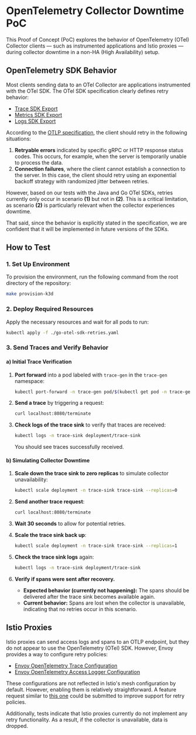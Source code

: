 # OpenTelemetry Collector Downtime PoC

This Proof of Concept (PoC) explores the behavior of OpenTelemetry (OTel) Collector clients — such as instrumented applications and Istio proxies — during collector downtime in a non-HA (High Availability) setup.

## OpenTelemetry SDK Behavior

Most clients sending data to an OTel Collector are applications instrumented with the OTel SDK. The OTel SDK specification clearly defines retry behavior:

- [Trace SDK Export](https://opentelemetry.io/docs/specs/otel/trace/sdk/#exportbatch)
- [Metrics SDK Export](https://opentelemetry.io/docs/specs/otel/metrics/sdk/#exportbatch)
- [Logs SDK Export](https://opentelemetry.io/docs/specs/otel/logs/sdk/#export)

According to the [OTLP specification](https://opentelemetry.io/docs/specs/otlp/), the client should retry in the following situations:  

1. **Retryable errors** indicated by specific gRPC or HTTP response status codes. This occurs, for example, when the server is temporarily unable to process the data.  
2. **Connection failures**, where the client cannot establish a connection to the server. In this case, the client should retry using an exponential backoff strategy with randomized jitter between retries.  

However, based on our tests with the Java and Go OTel SDKs, retries currently only occur in scenario **(1)** but not in **(2)**. This is a critical limitation, as scenario **(2)** is particularly relevant when the collector experiences downtime.  

That said, since the behavior is explicitly stated in the specification, we are confident that it will be implemented in future versions of the SDKs.  

## How to Test  

### 1. Set Up Environment  

To provision the environment, run the following command from the root directory of the repository:  

```bash
make provision-k3d
```

### 2. Deploy Required Resources  

Apply the necessary resources and wait for all pods to run:  

```bash
kubectl apply -f ./go-otel-sdk-retries.yaml
```

### 3. Send Traces and Verify Behavior  

#### a) Initial Trace Verification  

1. **Port forward** into a pod labeled with `trace-gen` in the `trace-gen` namespace:  

   ```bash
   kubectl port-forward -n trace-gen pod/$(kubectl get pod -n trace-gen -l app=trace-gen -o jsonpath="{.items[0].metadata.name}") 8080:8080
   ```  

2. **Send a trace** by triggering a request:  

   ```bash
   curl localhost:8080/terminate
   ```  

3. **Check logs of the trace sink** to verify that traces are received:  

   ```bash
   kubectl logs -n trace-sink deployment/trace-sink
   ```

   You should see traces successfully received.  

#### b) Simulating Collector Downtime  

1. **Scale down the trace sink to zero replicas** to simulate collector unavailability:  

   ```bash
   kubectl scale deployment -n trace-sink trace-sink --replicas=0
   ```  

2. **Send another trace request**:  

   ```bash
   curl localhost:8080/terminate
   ```  

3. **Wait 30 seconds** to allow for potential retries.  

4. **Scale the trace sink back up**:  

   ```bash
   kubectl scale deployment -n trace-sink trace-sink --replicas=1
   ```  

5. **Check the trace sink logs** again:  

   ```bash
   kubectl logs -n trace-sink deployment/trace-sink
   ```  

6. **Verify if spans were sent after recovery.**  

   - **Expected behavior (currently not happening):** The spans should be delivered after the trace sink becomes available again.  
   - **Current behavior:** Spans are lost when the collector is unavailable, indicating that no retries occur in this scenario.  

## Istio Proxies  

Istio proxies can send access logs and spans to an OTLP endpoint, but they do not appear to use the OpenTelemetry (OTel) SDK. However, Envoy provides a way to configure retry policies:  

- [Envoy OpenTelemetry Trace Configuration](https://www.envoyproxy.io/docs/envoy/latest/api-v3/config/trace/v3/opentelemetry.proto.html)  
- [Envoy OpenTelemetry Access Logger Configuration](https://www.envoyproxy.io/docs/envoy/latest/api-v3/extensions/access_loggers/open_telemetry/v3/logs_service.proto)  

These configurations are not reflected in Istio's mesh configuration by default. However, enabling them is relatively straightforward. A feature request similar to [this one](https://github.com/istio/istio/issues/52873) could be submitted to improve support for retry policies.  

Additionally, tests indicate that Istio proxies currently do not implement any retry functionality. As a result, if the collector is unavailable, data is dropped.  
